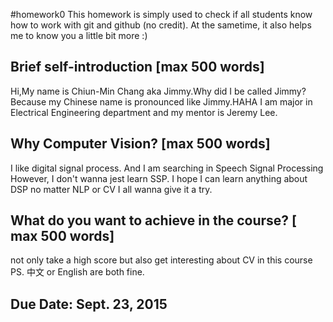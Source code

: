 #homework0
This homework is simply used to check if all students know how to work with git and github (no credit).
At the sametime, it also helps me to know you a little bit more :)

## Brief self-introduction [max 500 words]
Hi,My name is Chiun-Min Chang aka Jimmy.Why did I be called Jimmy?
Because my Chinese name is pronounced like Jimmy.HAHA
I am major in Electrical Engineering department and my mentor is Jeremy Lee.
## Why Computer Vision? [max 500 words]
I like digital signal process. And I am searching in Speech Signal Processing
However, I don't wanna jest learn SSP.
I hope I can learn anything about  DSP no matter NLP or CV
I all wanna give it a try.
## What do you want to achieve in the course? [ max 500 words]
not only take a high score but also get interesting about CV in this course
PS. 中文 or English are both fine.

## Due Date: Sept. 23, 2015
